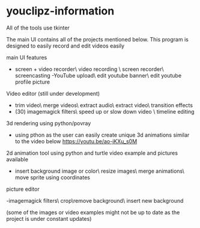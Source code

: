 # youclipz-information


All of the tools use tkinter 

The main UI contains all of the projects mentioned below. This program is designed to easily record and edit videos easily 

main UI features
- screen + video recorder\ video recording \ screen recorder\ screencasting
-YouTube upload\ edit youtube banner\ edit youtube profile picture


Video editor (still under development)
- trim video\ merge videos\ extract audio\ extract video\ transition effects
- (30) imagemagick filters\ speed up or slow down video \ timeline editing 

3d rendering using python/povray
- using pthon as the user can easily create unique 3d animations  similar to the video below 
https://youtu.be/ao-jKXu_s0M

2d animation tool using python and turtle
video example and pictures available 
- insert background image or color\ resize images\ merge animations\ move sprite using coordinates 


picture editor

-imagemagick filters\ crop\remove background\ insert new background



(some of the images or video examples might not be up to date as the project is under constant updates)

